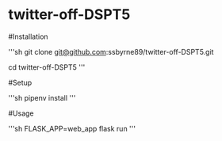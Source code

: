 # twitter-off-DSPT5


#Installation

'''sh
git clone git@github.com:ssbyrne89/twitter-off-DSPT5.git

cd twitter-off-DSPT5
'''


#Setup

'''sh
pipenv install
'''


#Usage

'''sh
FLASK_APP=web_app flask run
'''